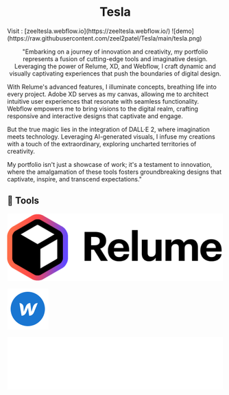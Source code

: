 <h1 align="center">
Tesla
</h1>
Visit : [zeeltesla.webflow.io](https://zeeltesla.webflow.io/)
![demo](https://raw.githubusercontent.com/zeel2patel/Tesla/main/tesla.png)
<p align="center">
"Embarking on a journey of innovation and creativity, my portfolio represents a fusion of cutting-edge tools and imaginative design. Leveraging the power of Relume, XD, and Webflow, I craft dynamic and visually captivating experiences that push the boundaries of digital design.

With Relume's advanced features, I illuminate concepts, breathing life into every project. Adobe XD serves as my canvas, allowing me to architect intuitive user experiences that resonate with seamless functionality. Webflow empowers me to bring visions to the digital realm, crafting responsive and interactive designs that captivate and engage.

But the true magic lies in the integration of DALL·E 2, where imagination meets technology. Leveraging AI-generated visuals, I infuse my creations with a touch of the extraordinary, exploring uncharted territories of creativity.

My portfolio isn't just a showcase of work; it's a testament to innovation, where the amalgamation of these tools fosters groundbreaking designs that captivate, inspire, and transcend expectations."
</p>

## 🚀 Tools

<p align="left">
    <a href="https://www.relume.io/" target="_blank"> <img src="https://raw.githubusercontent.com/zeel2patel/Tesla/main/relume.png"/> </a>
 <p align="left">
    <a href="https://webflow.com/" target="_blank"> <img src="https://raw.githubusercontent.com/zeel2patel/Tesla/main/icons8-webflow-96.png"/></a>
<p align="left">
    <a href="https://openai.com/dall-e-2" target="_blank"> <img src="https://raw.githubusercontent.com/zeel2patel/Tesla/main/dalle2.png"/></a>   
